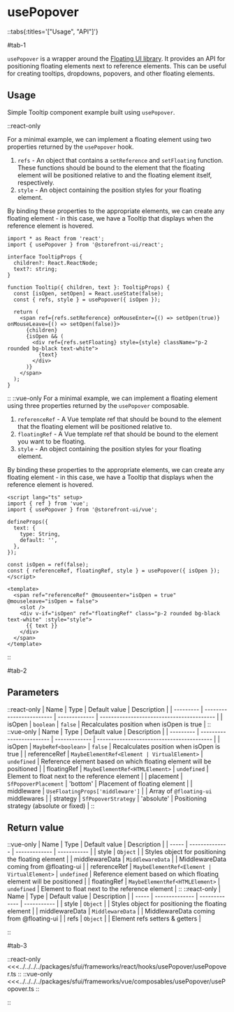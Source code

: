 # usePopover

::tabs{:titles='["Usage", "API"]'}

#tab-1

`usePopover` is a wrapper around the [Floating UI library](https://floating-ui.com). It provides an API for positioning floating elements next to reference elements. This can be useful for creating tooltips, dropdowns, popovers, and other floating elements.

## Usage

Simple Tooltip component example built using `usePopover`.

::react-only

For a minimal example, we can implement a floating element using two properties returned by the `usePopover` hook.

1. `refs` - An object that contains a `setReference` and `setFloating` function. These functions should be bound to the element that the floating element will be positioned relative to and the floating element itself, respectively.
2. `style` - An object containing the position styles for your floating element.

By binding these properties to the appropriate elements, we can create any floating element - in this case, we have a Tooltip that displays when the reference element is hovered.

```tsx
import * as React from 'react';
import { usePopover } from '@storefront-ui/react';

interface TooltipProps {
  children?: React.ReactNode;
  text?: string;
}

function Tooltip({ children, text }: TooltipProps) {
  const [isOpen, setOpen] = React.useState(false);
  const { refs, style } = usePopover({ isOpen });

  return (
    <span ref={refs.setReference} onMouseEnter={() => setOpen(true)} onMouseLeave={() => setOpen(false)}>
      {children}
      {isOpen && (
        <div ref={refs.setFloating} style={style} className="p-2 rounded bg-black text-white">
          {text}
        </div>
      )}
    </span>
  );
}
```

::
::vue-only
For a minimal example, we can implement a floating element using three properties returned by the `usePopover` composable.

1. `referenceRef` - A Vue template ref that should be bound to the element that the floating element will be positioned relative to.
2. `floatingRef` - A Vue template ref that should be bound to the element you want to be floating.
3. `style` - An object containing the position styles for your floating element.

By binding these properties to the appropriate elements, we can create any floating element - in this case, we have a Tooltip that displays when the reference element is hovered.

```vue
<script lang="ts" setup>
import { ref } from 'vue';
import { usePopover } from '@storefront-ui/vue';

defineProps({
  text: {
    type: String,
    default: '',
  },
});

const isOpen = ref(false);
const { referenceRef, floatingRef, style } = usePopover({ isOpen });
</script>

<template>
  <span ref="referenceRef" @mouseenter="isOpen = true" @mouseleave="isOpen = false">
    <slot />
    <div v-if="isOpen" ref="floatingRef" class="p-2 rounded bg-black text-white" :style="style">
      {{ text }}
    </div>
  </span>
</template>
```

::

#tab-2

## Parameters

::react-only
| Name | Type | Default value | Description |
| --------- | ------------------------ | ------------- | ----------------------------------------- |
| isOpen | `boolean` | `false` | Recalculates position when isOpen is true |
::
::vue-only
| Name | Type | Default value | Description |
| --------- | ------------------------ | ------------- | ----------------------------------------- |
| isOpen | `MaybeRef<boolean>` | `false` | Recalculates position when isOpen is true |
| referenceRef | `MaybeElementRef<Element | VirtualElement>` | `undefined` | Reference element based on which floating element will be positioned |
| floatingRef | `MaybeElementRef<HTMLElement>` | `undefined` | Element to float next to the reference element |
| placement | `SfPopoverPlacement` | 'bottom' | Placement of floating element |
| middleware | `UseFloatingProps['middleware']` | | Array of `@floating-ui` middlewares |
| strategy | `SfPopoverStrategy` | 'absolute' | Positioning strategy (absolute or fixed) |
::

## Return value

::vue-only
| Name | Type | Default value | Description |
| ----- | -------------- | ------------- | ----------- |
| style | `Object` | | Styles object for positioning the floating element |
| middlewareData | `MiddlewareData` | | MiddlewareData coming from @floating-ui |
| referenceRef | `MaybeElementRef<Element | VirtualElement>` | `undefined` | Reference element based on which floating element will be positioned |
| floatingRef | `MaybeElementRef<HTMLElement>` | `undefined` | Element to float next to the reference element |
::
::react-only
| Name | Type | Default value | Description |
| ----- | -------------- | ------------- | ----------- |
| style | `Object` | | Styles object for positioning the floating element |
| middlewareData | `MiddlewareData` | | MiddlewareData coming from @floating-ui |
| refs | `Object` | | Element refs setters & getters |

::

#tab-3

::react-only
<<<../../../../packages/sfui/frameworks/react/hooks/usePopover/usePopover.ts
::
::vue-only
<<<../../../../packages/sfui/frameworks/vue/composables/usePopover/usePopover.ts
::

::
